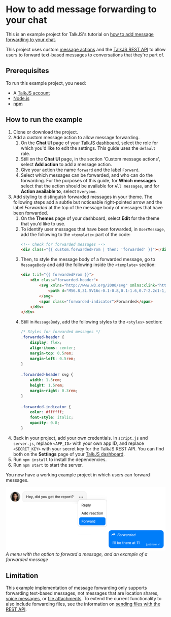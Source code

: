 # How to add message forwarding to your chat

<!-- TO DO: add link to tutorial -->

This is an example project for TalkJS's tutorial on [how to add message forwarding to your chat](ADD_URL). 

This project uses custom [message actions](https://talkjs.com/docs/Features/Message_Features/Message_Actions/) and the [TalkJS REST API](https://talkjs.com/docs/Reference/REST_API/Getting_Started/Introduction/) to allow users to forward text-based messages to conversations that they're part of.

## Prerequisites

To run this example project, you need:

- A [TalkJS account](https://talkjs.com/dashboard/login)
- [Node.js](https://nodejs.org/en)
- [npm](https://www.npmjs.com/)

## How to run the example

1. Clone or download the project.
2. Add a custom message action to allow message forwarding.
    1. On the **Chat UI** page of your [TalkJS dashboard](https://talkjs.com/dashboard/), select the role for which you'd like to edit the settings. This guide uses the `default` role.
    2. Still on the **Chat UI** page, in the section 'Custom message actions', select **Add action** to add a message action.
    3. Give your action the name `forward` and the label `Forward`.
    4. Select which messages can be forwarded, and who can do the forwarding. For the purposes of this guide, for **Which messages** select that the action should be available for `All messages`, and for **Action available to**, select `Everyone`.
3. Add styling to distinguish forwarded messages in your theme. The following steps add a subtle but noticeable right-pointed arrow and the label *Forwarded* at the top of the message body of messages that have been forwarded.
    1. On the **Themes** page of your dashboard, select **Edit** for the theme that you’d like to use.
    2. To identify user messages that have been forwarded, in `UserMessage`, add the following to the `<template>` part of the code:
        ```html
        <!-- Check for forwarded messages -->
        <div class="{{ custom.forwardedFrom | then: 'forwarded' }}"></div>
        ```
    3. Then, to style the message body of a forwarded message, go to `MessageBody` and add the following inside the `<template>` section:
        ```html
        <div t:if="{{ forwardedFrom }}">
            <div class="forwarded-header">
                <svg xmlns="http://www.w3.org/2000/svg" xmlns:xlink="http://www.w3.org/1999/xlink" version="1.1" x="0px" y="0px" viewBox="0 0 100 125" style="enable-background:new 0 0 100 100;" xml:space="preserve">
                    <path d="M56.8,31.5V16c-0.1-0.8,0.1-1.6,0.7-2.2c1-1,2.7-1,3.8,0l32.4,28.9c0.6,0.6,0.8,1.3,0.8,2c0,0.7-0.2,1.5-0.8,2L61.4,75.5 c-0.5,0.6-1.2,1-2,1c-0.7,0-1.4-0.3-1.9-0.8c0,0,0,0,0,0c-0.6-0.6-0.8-1.4-0.7-2.2c0,0,0-14.6,0-15.5c-17.4,0-33.6-1.1-50.3,22.1 C3.3,84.3,5.8,31.3,56.8,31.5z" fill="#FFFFFF" opacity="0.8"/>
                </svg>
                <span class="forwarded-indicator">Forwarded</span>
            </div>
        </div>
        ```
    4. Still in `MessageBody`, add the following styles to the `<styles>` section:
        ```css
        /* Styles for forwarded messages */
        .forwarded-header {
            display: flex;
            align-items: center;
            margin-top: 0.5rem;
            margin-left: 0.5rem;
        }

        .forwarded-header svg {
            width: 1.5rem;
            height: 1.5rem;
            margin-right: 0.3rem;
        }

        .forwarded-indicator {
            color: #ffffff;
            font-style: italic;
            opacity: 0.8;
        }
        ```
4. Back in your project, add your own credentials. In `script.js` and `server.js`, replace `<APP_ID>` with your own app ID, and replace `<SECRET_KEY>` with your secret key for the TalkJS REST API. You can find both on the **Settings** page of your [TalkJS dashboard](https://talkjs.com/dashboard/).
5. Run `npm install` to install the dependencies.
6. Run `npm start` to start the server.

You now have a working example project in which users can forward messages. 

![In the top left a chat message with a dropdown menu with three options: 'Reply', 'Add reaction', and 'Forward'. In the bottom right a message with at the top a right-pointed arrow and the italicized text 'Forwarded'.](/howtos/how-to-add-forwarding/forwarding.png)
*A menu with the option to forward a message, and an example of a forwarded message*

## Limitation

This example implementation of message forwarding only supports forwarding text-based messages, not messages that are location shares, [voice messages](https://talkjs.com/docs/Features/Message_Features/Voice_Messages/), or [file attachments](https://talkjs.com/docs/Features/Message_Features/File_Sharing/). To extend the current functionality to also include forwarding files, see the information on [sending files with the REST API](https://talkjs.com/docs/Reference/REST_API/Messages/#send-a-file). 
